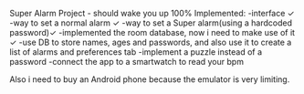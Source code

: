Super Alarm Project - should wake you up 100%
Implemented:
-interface ✓
-way to set a normal alarm ✓
-way to set a Super alarm(using a hardcoded password)✓
-implemented the room database, now i need to make use of it ✓
-use DB to store names, ages and passwords, and also use it to create a list of alarms and preferences tab
-implement a puzzle instead of a password
-connect the app to a smartwatch to read your bpm

Also i need to buy an Android phone because the emulator is very limiting. 
